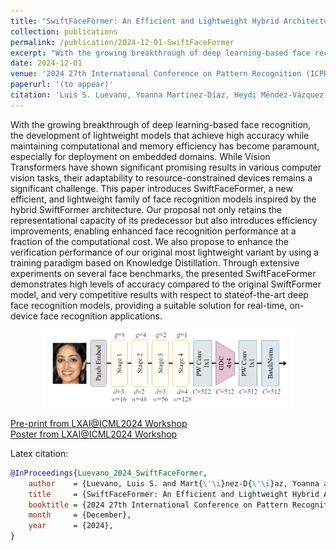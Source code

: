 ```yaml
---
title: "SwiftFaceFormer: An Efficient and Lightweight Hybrid Architecture for Accurate Face Recognition Applications"
collection: publications
permalink: /publication/2024-12-01-SwiftFaceFormer
excerpt: "With the growing breakthrough of deep learning-based face recognition, the development of lightweight models that achieve high accuracy while maintaining computational and memory efficiency has become paramount, especially for deployment on embedded domains. While Vision Transformers have shown significant promising results in various computer vision tasks, their adaptability to resource-constrained devices remains a significant challenge. This paper introduces SwiftFaceFormer, a new efficient, and lightweight family of face recognition models inspired by the hybrid SwiftFormer architecture. Our proposal not only retains the representational capacity of its predecessor but also introduces efficiency improvements, enabling enhanced face recognition performance at a fraction of the computational cost. We also propose to enhance the verification performance of our original most lightweight variant by using a training paradigm based on Knowledge Distillation. Through extensive experiments on several face benchmarks, the presented SwiftFaceFormer demonstrates high levels of accuracy compared to the original SwiftFormer model, and very competitive results with respect to stateof-the-art deep face recognition models, providing a suitable solution for real-time, on-device face recognition applications."
date: 2024-12-01
venue: '2024 27th International Conference on Pattern Recognition (ICPR)'
paperurl: '(to appear)'
citation: 'Luis S. Luevano, Yoanna Martínez-Díaz, Heydi Méndez-Vázquez, Miguel Gonzalez-Mendoza, Davide Frey. "SwiftFaceFormer: An Efficient and Lightweight Hybrid Architecture for Accurate Face Recognition Applications". 2024 27th International Conference on Pattern Recognition (ICPR).'
---
```

With the growing breakthrough of deep learning-based face recognition, the development of lightweight models that achieve high accuracy while maintaining computational and memory efficiency has become paramount, especially for deployment on embedded domains. While Vision Transformers have shown significant promising results in various computer vision tasks, their adaptability to resource-constrained devices remains a significant challenge. This paper introduces SwiftFaceFormer, a new efficient, and lightweight family of face recognition models inspired by the hybrid SwiftFormer architecture. Our proposal not only retains the representational capacity of its predecessor but also introduces efficiency improvements, enabling enhanced face recognition performance at a fraction of the computational cost. We also propose to enhance the verification performance of our original most lightweight variant by using a training paradigm based on Knowledge Distillation. Through extensive experiments on several face benchmarks, the presented SwiftFaceFormer demonstrates high levels of accuracy compared to the original SwiftFormer model, and very competitive results with respect to stateof-the-art deep face recognition models, providing a suitable solution for real-time, on-device face recognition applications.

<div style="text-align: center"><img src="/images/publications/2024/SwiftFaceFormer/SwiftFaceFormer-XXS.png" width="400px" /></div>

[Pre-print from LXAI@ICML2024 Workshop](/files/swiftfaceformer_merged.pdf) <br>
[Poster from LXAI@ICML2024 Workshop](/files/SwiftFaceFormer_LXAI_ICML2024_poster.pdf)

<!-- Recommended citation: Yoanna Martínez-Díaz, Heydi Méndez-Vázquez, Luis S. Luevano, Miguel Gonzalez-Mendoza; Proceedings of the IEEE/CVF Conference on Computer Vision and Pattern Recognition (CVPR) Workshops, 2023, pp. 6391-6401 -->

Latex citation:
~~~ BibTex
@InProceedings{Luevano_2024_SwiftFaceFormer,
    author    = {Luevano, Luis S. and Mart{\'\i}nez-D{\'\i}az, Yoanna and M\'endez-V\'azquez, Heydi and Gonzalez-Mendoza, Miguel and Frey, Davide},
    title     = {SwiftFaceFormer: An Efficient and Lightweight Hybrid Architecture for Accurate Face Recognition Applications},
    booktitle = {2024 27th International Conference on Pattern Recognition (ICPR) (to appear)},
    month     = {December},
    year      = {2024},
}
~~~
